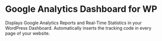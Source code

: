 Google Analytics Dashboard for WP
=================================

Displays Google Analytics Reports and Real-Time Statistics in your WordPress Dashboard. Automatically inserts the tracking code in every page of your website.

